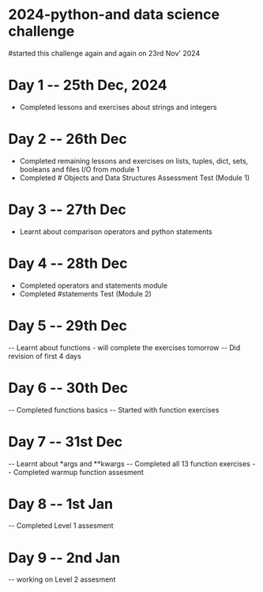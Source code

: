 # 2024-python-and data science challenge
#started this challenge again and again on 23rd Nov' 2024

# Day 1 -- 25th Dec, 2024
- Completed lessons and exercises about strings and integers

# Day 2 -- 26th Dec
- Completed remaining lessons and exercises on lists, tuples, dict, sets, booleans and files I/O from module 1
- Completed # Objects and Data Structures Assessment Test (Module 1)

# Day 3 -- 27th Dec
- Learnt about comparison operators and python statements

# Day 4 -- 28th Dec
- Completed operators and statements module
- Completed #statements Test (Module 2)

# Day 5 -- 29th Dec
-- Learnt about functions - will complete the exercises tomorrow
-- Did revision of first 4 days

# Day 6 -- 30th Dec
-- Completed functions basics
-- Started with function exercises

# Day 7 -- 31st Dec
-- Learnt about *args and **kwargs
-- Completed all 13 function exercises
-- Completed warmup function assesment

# Day 8 -- 1st Jan
-- Completed Level 1 assesment

# Day 9 -- 2nd Jan
-- working on Level 2 assesment